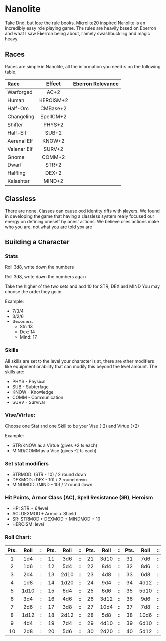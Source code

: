 # Nanolite
Take Dnd, but lose the rule books. Microlite20 inspired Nanolite is an incredibly easy role playing game.
The rules are heavily based on Eberron and what I saw Eberron being about, namely swashbuckling and magic heavy.

## Races
Races are simple in Nanolite, all the information you need is on the following table.

|Race|Effect|Eberron Relevance|
|:-----|:-----:|:-----|
|Warforged|AC+2|
|Human|HEROISM+2|
|Half-Orc|CMBase+2|
|Changeling|SpellCM+2|
|Shifter|PHYS+2|
|Half-Elf|SUB+2|
|Aerenal Elf|KNOW+2|
|Valenar Elf|SURV+2|
|Gnome|COMM+2|
|Dwarf|STR+2|
|Halfling|DEX+2|
|Kalashtar|MIND+2|

## Classless
There are none. Classes can cause odd identity riffs with players. 
We found in developing the game that having a classless system really focused our energy on defining oneself by ones' actions.
We believe ones actions make who you are, not what you are told you are

## Building a Character
### Stats
Roll 3d8, write down the numbers

Roll 3d8, write down the numbers again

Take the higher of the two sets and add 10 for STR, DEX and MIND
You may choose the order they go in. 

Example:
* 7/3/4
* 3/2/6
* Becomes: 
    * Str: 13
    * Dex: 14
    * Mind: 17

### Skills

All skills are set to the level your character is at, there are other modifiers like equipment or ability that can modify this beyond the level amount. The skills are:

* PHYS - Physical
* SUB  - Subterfuge
* KNOW - Knowledge
* COMM - Communication
* SURV - Survival

### Vise/Virtue:
Choose one Stat and one Skill to be your Vise (-2) and Virtue (+2) 

Example:

* STR/KNOW as a Virtue (gives +2 to each)
* MIND/COMM as a Vise (gives -2 to each)

### Set stat modifiers
* STRMOD: (STR - 10) / 2 round down
* DEXMOD: (DEX - 10) / 2 round down
* MINDMOD: (MIND - 10) / 2 round down

### Hit Points, Armor Class (AC), Spell Resistance (SR), Heroism
* HP: STR + 6/level
* AC: DEXMOD + Armor + Shield
* SR: STRMOD + DEXMOD + MINDMOD + 10
* HEROISM: level

### Roll Chart:

|Pts.|Roll|::|Pts.|Roll|::|Pts.|Roll|::|Pts.|Roll|::|Pts.|Roll|::|Pts.|Roll|
|:-----:|:-----:|:-----:|:-----:|:-----:|:-----:|:-----:|:-----:|:-----:|:-----:|:-----:|:-----:|:-----:|:-----:|:-----:|:-----:|:-----:|
|1|1d4|::|11|3d6|::|21|3d10|::|31|7d6|::|41|3d20|::|51|8d12|
|2|1d6|::|12|5d4|::|22|8d4|::|32|8d6|::|42|8d8|::|52|10d10|
|3|2d4|::|13|2d10|::|23|4d8|::|33|6d8|::|43|7d10|::|53|5d20|
|4|1d8|::|14|1d20|::|24|9d4|::|34|4d12|::|44|9d8|::|54|9d12|
|5|1d10|::|15|6d4|::|25|6d6|::|35|5d10|::|45|6d12|::|55|10d12|
|6|3d4|::|16|4d6|::|26|3d12|::|36|9d6|::|46|10d8|::|56|6d20|
|7|2d6|::|17|3d8|::|27|10d4|::|37|7d8|::|47|8d10|::|57|7d20|
|8|1d12|::|18|2d12|::|28|5d8|::|38|10d6|::|48|4d20|::|58|8d20|
|9|4d4|::|19|7d4|::|29|4d10|::|39|6d10|::|49|7d12|::|59|9d20|
|10|2d8|::|20|5d6|::|30|2d20|::|40|5d12|::|50|9d10|::|60|10d20|